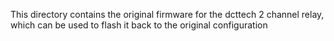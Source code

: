This directory contains the original firmware for the dcttech 2 channel relay,
which can be used to flash it back to the original configuration
